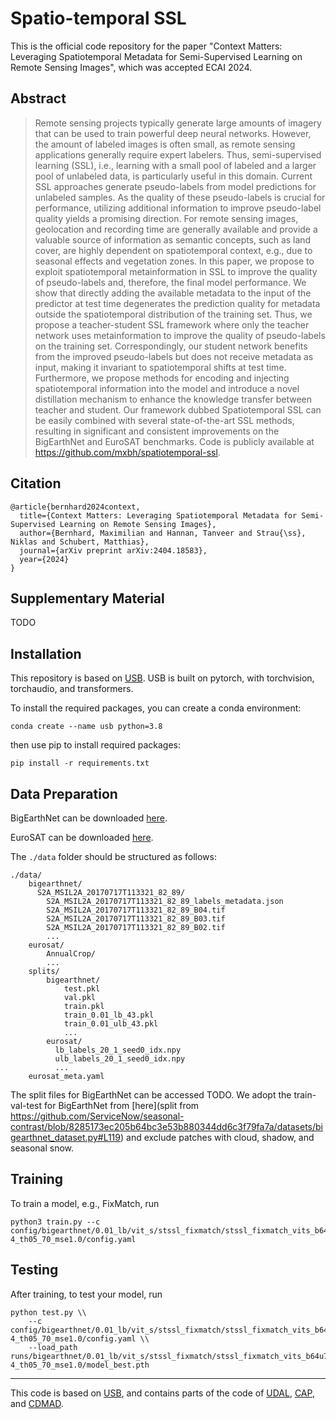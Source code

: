 # Spatio-temporal SSL

This is the official code repository for the paper "Context Matters: Leveraging Spatiotemporal Metadata for Semi-Supervised Learning on Remote Sensing Images", which was accepted ECAI 2024.

## Abstract
> Remote sensing projects typically generate large amounts of imagery that can be used to train powerful deep neural networks. However, the amount of labeled images is often small, as remote sensing applications generally require expert labelers. Thus, semi-supervised learning (SSL), i.e., learning with a small pool of labeled and a larger pool of unlabeled data, is particularly useful in this domain. Current SSL approaches generate pseudo-labels from model predictions for unlabeled samples. As the quality of these pseudo-labels is crucial for performance, utilizing additional information to improve pseudo-label quality yields a promising direction. For remote sensing images, geolocation and recording time are generally available and provide a valuable source of information as semantic concepts, such as land cover, are highly dependent on spatiotemporal context, e.g., due to seasonal effects and vegetation zones. In this paper, we propose to exploit spatiotemporal metainformation in SSL to improve the quality of pseudo-labels and, therefore, the final model performance. We show that directly adding the available metadata to the input of the predictor at test time degenerates the prediction quality for metadata outside the spatiotemporal distribution of the training set. Thus, we propose a teacher-student SSL framework where only the teacher network uses metainformation to improve the quality of pseudo-labels on the training set. Correspondingly, our student network benefits from the improved pseudo-labels but does not receive metadata as input, making it invariant to spatiotemporal shifts at test time. Furthermore, we propose methods for encoding and injecting spatiotemporal information into the model and introduce a novel distillation mechanism to enhance the knowledge transfer between teacher and student. Our framework dubbed Spatiotemporal SSL can be easily combined with several state-of-the-art SSL methods, resulting in significant and consistent improvements on the BigEarthNet and EuroSAT benchmarks. Code is publicly available at https://github.com/mxbh/spatiotemporal-ssl.

## Citation
```
@article{bernhard2024context,
  title={Context Matters: Leveraging Spatiotemporal Metadata for Semi-Supervised Learning on Remote Sensing Images},
  author={Bernhard, Maximilian and Hannan, Tanveer and Strau{\ss}, Niklas and Schubert, Matthias},
  journal={arXiv preprint arXiv:2404.18583},
  year={2024}
}
```
## Supplementary Material
TODO

## Installation
This repository is based on [USB](https://github.com/microsoft/Semi-supervised-learning). USB is built on pytorch, with torchvision, torchaudio, and transformers.

To install the required packages, you can create a conda environment:
```
conda create --name usb python=3.8
```
then use pip to install required packages:
```
pip install -r requirements.txt
```
## Data Preparation
BigEarthNet can be downloaded [here](https://bigearth.net/).

EuroSAT can be downloaded [here](https://zenodo.org/records/7711810#.ZAm3k-zMKEA).

The `./data` folder should be structured as follows:
```
./data/
    bigearthnet/
      S2A_MSIL2A_20170717T113321_82_89/
        S2A_MSIL2A_20170717T113321_82_89_labels_metadata.json
        S2A_MSIL2A_20170717T113321_82_89_B04.tif
        S2A_MSIL2A_20170717T113321_82_89_B03.tif
        S2A_MSIL2A_20170717T113321_82_89_B02.tif
        ...
    eurosat/
        AnnualCrop/
        ...
    splits/
        bigearthnet/
            test.pkl
            val.pkl
            train.pkl
            train_0.01_lb_43.pkl
            train_0.01_ulb_43.pkl
            ...
        eurosat/
          lb_labels_20_1_seed0_idx.npy
          ulb_labels_20_1_seed0_idx.npy
          ...
    eurosat_meta.yaml
```
The split files for BigEarthNet can be accessed TODO.
We adopt the train-val-test for BigEarthNet from [here](split from https://github.com/ServiceNow/seasonal-contrast/blob/8285173ec205b64bc3e53b880344dd6c3f79fa7a/datasets/bigearthnet_dataset.py#L119) and exclude patches with cloud, shadow, and seasonal snow.

## Training
To train a model, e.g., FixMatch, run
```
python3 train.py --c config/bigearthnet/0.01_lb/vit_s/stssl_fixmatch/stssl_fixmatch_vits_b64u7_lr1e-4_th05_70_mse1.0/config.yaml
```

## Testing
After training, to test your model, run
```
python test.py \\
    --c config/bigearthnet/0.01_lb/vit_s/stssl_fixmatch/stssl_fixmatch_vits_b64u7_lr1e-4_th05_70_mse1.0/config.yaml \\
    --load_path runs/bigearthnet/0.01_lb/vit_s/stssl_fixmatch/stssl_fixmatch_vits_b64u7_lr1e-4_th05_70_mse1.0/model_best.pth
```

---
This code is based on [USB](https://github.com/microsoft/Semi-supervised-learning/tree/main), and contains parts of the code of [UDAL](https://openaccess.thecvf.com/content/WACV2023/papers/Lazarow_Unifying_Distribution_Alignment_as_a_Loss_for_Imbalanced_Semi-Supervised_Learning_WACV_2023_paper.pdf), [CAP](https://github.com/xiemk/SSMLL-CAP), and [CDMAD](https://github.com/LeeHyuck/CDMAD).
